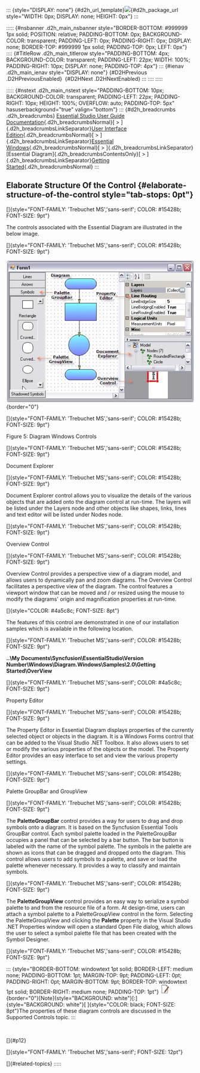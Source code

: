 ::: {style="DISPLAY: none"}
[](ms-xhelp:///?Id=d2h_url_template){#d2h_url_template}![](!package_url!){#d2h_package_url style="WIDTH: 0px; DISPLAY: none; HEIGHT: 0px"}
:::

::::: {#nsbanner .d2h_main_nsbanner style="BORDER-BOTTOM: #999999 1px solid; POSITION: relative; PADDING-BOTTOM: 0px; BACKGROUND-COLOR: transparent; PADDING-LEFT: 0px; PADDING-RIGHT: 0px; DISPLAY: none; BORDER-TOP: #999999 1px solid; PADDING-TOP: 0px; LEFT: 0px"}
:::: {#TitleRow .d2h_main_titlerow style="PADDING-BOTTOM: 4px; BACKGROUND-COLOR: transparent; PADDING-LEFT: 22px; WIDTH: 100%; PADDING-RIGHT: 10px; DISPLAY: none; PADDING-TOP: 4px"}
::: {#ienav .d2h_main_ienav style="DISPLAY: none"}
[](ms-xhelp:///?Id=0f82ddb8-c181-4d28-96f7-38c40eef253f){#D2HPrevious .D2HPreviousEnabled}  [](ms-xhelp:///?Id=233a2574-d5e5-49fb-aca2-a9d132985321){#D2HNext .D2HNextEnabled}
:::
::::
:::::

::::: {#nstext .d2h_main_nstext style="PADDING-BOTTOM: 10px; BACKGROUND-COLOR: transparent; PADDING-LEFT: 22px; PADDING-RIGHT: 10px; HEIGHT: 100%; OVERFLOW: auto; PADDING-TOP: 5px" hasuserbackground="true" valign="bottom"}
::: {#d2h_breadcrumbs .d2h_breadcrumbs}
[Essential Studio User Guide Documentation](ms-xhelp:///?Id=12457748-09e3-4d74-a240-8e049cedf030){.d2h_breadcrumbsNormal}[ \> ]{.d2h_breadcrumbsLinkSeparator}[User Interface Edition](ms-xhelp:///?Id=c29296b7-531c-413b-a0ec-488ca1f7f669){.d2h_breadcrumbsNormal}[ \> ]{.d2h_breadcrumbsLinkSeparator}[Essential Windows](ms-xhelp:///?Id=e60759d8-47a4-4570-9d7a-16a68d63f2ea){.d2h_breadcrumbsNormal}[ \> ]{.d2h_breadcrumbsLinkSeparator}[Essential Diagram]{.d2h_breadcrumbsContentsOnly}[ \> ]{.d2h_breadcrumbsLinkSeparator}[Getting Started](ms-xhelp:///?Id=0f82ddb8-c181-4d28-96f7-38c40eef253f){.d2h_breadcrumbsNormal}
:::

## Elaborate Structure Of the Control {#elaborate-structure-of-the-control style="tab-stops: 0pt"}

[]{style="FONT-FAMILY: 'Trebuchet MS','sans-serif'; COLOR: #15428b; FONT-SIZE: 9pt"} 

The controls associated with the Essential Diagram are illustrated in the below image.

[]{style="FONT-FAMILY: 'Trebuchet MS','sans-serif'; COLOR: #15428b; FONT-SIZE: 9pt"} 

![](ImagesExt/image87_7.jpg){border="0"}

[]{style="FONT-FAMILY: 'Trebuchet MS','sans-serif'; COLOR: #15428b; FONT-SIZE: 9pt"} 

Figure 5: Diagram Windows Controls

[]{style="FONT-FAMILY: 'Trebuchet MS','sans-serif'; COLOR: #15428b; FONT-SIZE: 9pt"} 

Document Explorer

[]{style="FONT-FAMILY: 'Trebuchet MS','sans-serif'; COLOR: #15428b; FONT-SIZE: 9pt"} 

Document Explorer control allows you to visualize the details of the various objects that are added onto the diagram control at run-time. The layers will be listed under the Layers node and other objects like shapes, links, lines and text editor will be listed under Nodes node.

[]{style="FONT-FAMILY: 'Trebuchet MS','sans-serif'; COLOR: #15428b; FONT-SIZE: 9pt"} 

Overview Control

[]{style="FONT-FAMILY: 'Trebuchet MS','sans-serif'; COLOR: #15428b; FONT-SIZE: 9pt"} 

Overview Control provides a perspective view of a diagram model, and allows users to dynamically pan and zoom diagrams. The Overview Control facilitates a perspective view of the diagram. The control features a viewport window that can be moved and / or resized using the mouse to modify the diagrams\' origin and magnification properties at run-time.

[]{style="COLOR: #4a5c8c; FONT-SIZE: 8pt"} 

The features of this control are demonstrated in one of our installation samples which is available in the following location.

[]{style="FONT-FAMILY: 'Trebuchet MS','sans-serif'; COLOR: #15428b; FONT-SIZE: 9pt"} 

**..\\My Documents\\Syncfusion\\EssentialStudio\\Version Number\\Windows\\Diagram.Windows\\Samples\\2.0\\Getting Started\\OverView**

[]{style="FONT-FAMILY: 'Trebuchet MS','sans-serif'; COLOR: #4a5c8c; FONT-SIZE: 9pt"} 

Property Editor

[]{style="FONT-FAMILY: 'Trebuchet MS','sans-serif'; COLOR: #15428b; FONT-SIZE: 9pt"} 

The Property Editor in Essential Diagram displays properties of the currently selected object or objects in the diagram. It is a Windows Forms control that can be added to the Visual Studio .NET Toolbox. It also allows users to set or modify the various properties of the objects or the model. The Property Editor provides an easy interface to set and view the various property settings.

[]{style="FONT-FAMILY: 'Trebuchet MS','sans-serif'; COLOR: #15428b; FONT-SIZE: 9pt"} 

Palette GroupBar and GroupView

[]{style="FONT-FAMILY: 'Trebuchet MS','sans-serif'; COLOR: #15428b; FONT-SIZE: 9pt"} 

The **PaletteGroupBar** control provides a way for users to drag and drop symbols onto a diagram. It is based on the Syncfusion Essential Tools GroupBar control. Each symbol palette loaded in the PaletteGroupBar occupies a panel that can be selected by a bar button. The bar button is labeled with the name of the symbol palette. The symbols in the palette are shown as icons that can be dragged and dropped onto the diagram. This control allows users to add symbols to a palette, and save or load the palette whenever necessary. It provides a way to classify and maintain symbols.

[]{style="FONT-FAMILY: 'Trebuchet MS','sans-serif'; COLOR: #15428b; FONT-SIZE: 9pt"} 

The **PaletteGroupView** control provides an easy way to serialize a symbol palette to and from the resource file of a form. At design-time, users can attach a symbol palette to a PaletteGroupView control in the form. Selecting the PaletteGroupView and clicking the **Palette** property in the Visual Studio .NET Properties window will open a standard Open File dialog, which allows the user to select a symbol palette file that has been created with the Symbol Designer.

[]{style="FONT-FAMILY: 'Trebuchet MS','sans-serif'; COLOR: #15428b; FONT-SIZE: 9pt"} 

::: {style="BORDER-BOTTOM: windowtext 1pt solid; BORDER-LEFT: medium none; PADDING-BOTTOM: 1pt; MARGIN-TOP: 9pt; PADDING-LEFT: 0pt; PADDING-RIGHT: 0pt; MARGIN-BOTTOM: 9pt; BORDER-TOP: windowtext 1pt solid; BORDER-RIGHT: medium none; PADDING-TOP: 1pt"}
![](ImagesExt/image87_1.jpg){border="0"}[Note]{style="BACKGROUND: white"}[:]{style="BACKGROUND: white"}[ ]{style="COLOR: black; FONT-SIZE: 8pt"}The properties of these diagram controls are discussed in the Supported Controls topic.
:::

 

[]{#p12} 

[]{style="FONT-FAMILY: 'Trebuchet MS','sans-serif'; FONT-SIZE: 12pt"} 

[]{#related-topics}
:::::
